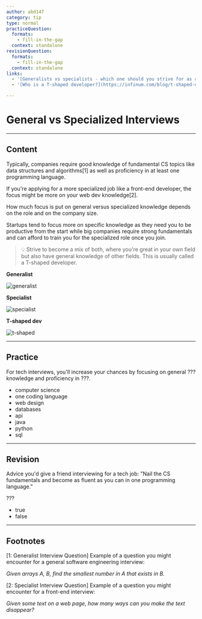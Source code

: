 ```yaml
---
author: abd147
category: tip
type: normal
practiceQuestion:
  formats:
    - fill-in-the-gap
  context: standalone
revisionQuestion:
  formats:
    - fill-in-the-gap
  context: standalone
links:
  - '[Generalists vs specialists - which one should you strive for as a developer?](https://dev.to/kethmars/generalists-vs-specialists-which-one-should-you-strive-for-as-a-developer-pg3){article}'
  - '[Who is a T-shaped developer?](https://infinum.com/blog/t-shaped-developers/){article}'

---
```


# General vs Specialized Interviews

---
## Content

Typically, companies require good knowledge of fundamental CS topics like data structures and algorithms[1] as well as proficiency in at least one programming language.

If you're applying for a more specialized job like a front-end developer, the focus might be more on your web dev knowledge[2].

How much focus is put on general versus specialized knowledge depends on the role and on the company size.

Startups tend to focus more on specific knowledge as they need you to be productive from the start while big companies require strong fundamentals and can afford to train you for the specialized role once you join.

> 💡 Strive to become a mix of both, where you're great in your own field but also have general knowledge of other fields. This is usually called a T-shaped developer.

**Generalist**

![generalist](https://img.enkipro.com/562a86cfac15924fc664a8618e312c85.png)

**Specialist**

![specialist](https://img.enkipro.com/b09b425dc2c29f69ab8aa17336a53fba.png)

**T-shaped dev**

![t-shaped](https://img.enkipro.com/215fc81adc6a8b6e46cba345462738b6.png)

---
## Practice

For tech interviews, you'll increase your chances by focusing on general ??? knowledge and proficiency in ???.

- computer science
- one coding language
- web design
- databases
- api
- java
- python
- sql

---
## Revision

Advice you'd give a friend interviewing for a tech job: "Nail the CS fundamentals and become as fluent as you can in one programming language."

???

- true
- false

---
## Footnotes

[1: Generalist Interview Question]
Example of a question you might encounter for a general software engineering interview:

*Given arrays A, B, find the smallest number in A that exists in B.*

[2: Specialist Interview Question]
Example of a question you might encounter for a front-end interview:

*Given some text on a web page, how many ways can you make the text disappear?*